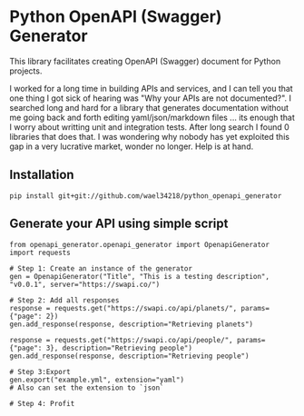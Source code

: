# Python OpenAPI (Swagger) Generator
This library facilitates creating OpenAPI (Swagger) document for Python projects.

I worked for a long time in building APIs and services, and I can tell you that one thing I got sick of hearing was "Why your APIs are not documented?".
I searched long and hard for a library that generates documentation without me going back and forth editing yaml/json/markdown files ... its enough that I worry about writting unit and integration tests.
After long search I found 0 libraries that does that.
I was wondering why nobody has yet exploited this gap in a very lucrative market, wonder no longer. Help is at hand.

## Installation

```
pip install git+git://github.com/wael34218/python_openapi_generator
```

## Generate your API using simple script

```
from openapi_generator.openapi_generator import OpenapiGenerator
import requests

# Step 1: Create an instance of the generator
gen = OpenapiGenerator("Title", "This is a testing description", "v0.0.1", server="https://swapi.co/")

# Step 2: Add all responses
response = requests.get("https://swapi.co/api/planets/", params={"page": 2})
gen.add_response(response, description="Retrieving planets")

response = requests.get("https://swapi.co/api/people/", params={"page": 3}, description="Retrieving people")
gen.add_response(response, description="Retrieving people")

# Step 3:Export
gen.export("example.yml", extension="yaml")
# Also can set the extension to `json`

# Step 4: Profit
```

